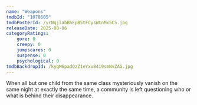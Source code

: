 ```yaml
---
name: "Weapons"
tmdbId: "1078605"
tmdbPosterId: /yrNqjlabBhEpB5tFCysWtnMx5C5.jpg
releaseDate: 2025-08-06
categoryRatings:
    gore: 0
    creepy: 0
    jumpscares: 0
    suspense: 0
    psychological: 0
tmdbBackdropId: /kyqM6padQzZ1eYxv84i9smNvZAG.jpg
---
```

When all but one child from the same class mysteriously vanish on the same night at exactly the same time, a community is left questioning who or what is behind their disappearance.
